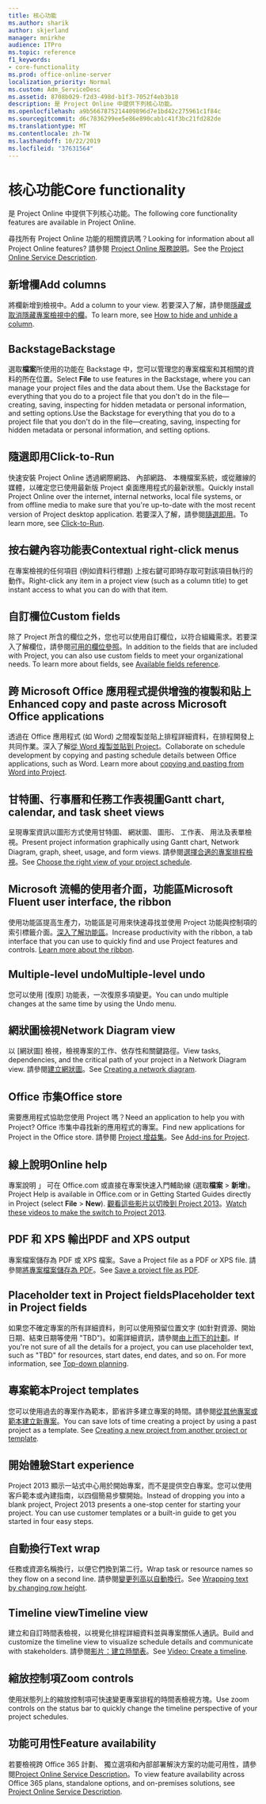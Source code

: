 ```yaml
---
title: 核心功能
ms.author: sharik
author: skjerland
manager: mnirkhe
audience: ITPro
ms.topic: reference
f1_keywords:
- core-functionality
ms.prod: office-online-server
localization_priority: Normal
ms.custom: Adm_ServiceDesc
ms.assetid: 8708b029-f2d3-498d-b1f3-7052f4eb3b18
description: 是 Project Online 中提供下列核心功能。
ms.openlocfilehash: a9b5667875214409896d7e1bd42c275961c1f84c
ms.sourcegitcommit: d6c7836299ee5e86e890cab1c41f3bc21fd282de
ms.translationtype: MT
ms.contentlocale: zh-TW
ms.lasthandoff: 10/22/2019
ms.locfileid: "37631564"
---
```

# <a name="core-functionality"></a><span data-ttu-id="63f48-103">核心功能</span><span class="sxs-lookup"><span data-stu-id="63f48-103">Core functionality</span></span>

<span data-ttu-id="63f48-104">是 Project Online 中提供下列核心功能。</span><span class="sxs-lookup"><span data-stu-id="63f48-104">The following core functionality features are available in Project Online.</span></span>
  
<span data-ttu-id="63f48-105">尋找所有 Project Online 功能的相關資訊嗎？</span><span class="sxs-lookup"><span data-stu-id="63f48-105">Looking for information about all Project Online features?</span></span> <span data-ttu-id="63f48-106">請參閱 [Project Online 服務說明](project-online-service-description.md)。</span><span class="sxs-lookup"><span data-stu-id="63f48-106">See the [Project Online Service Description](project-online-service-description.md).</span></span>
  
## <a name="add-columns"></a><span data-ttu-id="63f48-107">新增欄</span><span class="sxs-lookup"><span data-stu-id="63f48-107">Add columns</span></span>

<span data-ttu-id="63f48-108">將欄新增到檢視中。</span><span class="sxs-lookup"><span data-stu-id="63f48-108">Add a column to your view.</span></span> <span data-ttu-id="63f48-109">若要深入了解，請參閱[隱藏或取消隱藏專案檢視中的欄](https://go.microsoft.com/fwlink/p/?LinkId=271343)。</span><span class="sxs-lookup"><span data-stu-id="63f48-109">To learn more, see [How to hide and unhide a column](https://go.microsoft.com/fwlink/p/?LinkId=271343).</span></span>
  
## <a name="backstage"></a><span data-ttu-id="63f48-110">Backstage</span><span class="sxs-lookup"><span data-stu-id="63f48-110">Backstage</span></span>

<span data-ttu-id="63f48-111">選取**檔案**所使用的功能在 Backstage 中，您可以管理您的專案檔案和其相關的資料的所在位置。</span><span class="sxs-lookup"><span data-stu-id="63f48-111">Select **File** to use features in the Backstage, where you can manage your project files and the data about them.</span></span> <span data-ttu-id="63f48-112">Use the Backstage for everything that you do to a project file that you don't do in the file—creating, saving, inspecting for hidden metadata or personal information, and setting options.</span><span class="sxs-lookup"><span data-stu-id="63f48-112">Use the Backstage for everything that you do to a project file that you don't do in the file—creating, saving, inspecting for hidden metadata or personal information, and setting options.</span></span> 
  
## <a name="click-to-run"></a><span data-ttu-id="63f48-113">隨選即用</span><span class="sxs-lookup"><span data-stu-id="63f48-113">Click-to-Run</span></span>

<span data-ttu-id="63f48-114">快速安裝 Project Online 透過網際網路、 內部網路、 本機檔案系統，或從離線的媒體，以確定您已使用最新版 Project 桌面應用程式的最新狀態。</span><span class="sxs-lookup"><span data-stu-id="63f48-114">Quickly install Project Online over the internet, internal networks, local file systems, or from offline media to make sure that you're up-to-date with the most recent version of Project desktop application.</span></span> <span data-ttu-id="63f48-115">若要深入了解，請參閱[隨選即用](https://go.microsoft.com/fwlink/p/?LinkId=271596)。</span><span class="sxs-lookup"><span data-stu-id="63f48-115">To learn more, see [Click-to-Run](https://go.microsoft.com/fwlink/p/?LinkId=271596).</span></span>
  
## <a name="contextual-right-click-menus"></a><span data-ttu-id="63f48-116">按右鍵內容功能表</span><span class="sxs-lookup"><span data-stu-id="63f48-116">Contextual right-click menus</span></span>

<span data-ttu-id="63f48-117">在專案檢視的任何項目 (例如資料行標題) 上按右鍵可即時存取可對該項目執行的動作。</span><span class="sxs-lookup"><span data-stu-id="63f48-117">Right-click any item in a project view (such as a column title) to get instant access to what you can do with that item.</span></span>
  
## <a name="custom-fields"></a><span data-ttu-id="63f48-118">自訂欄位</span><span class="sxs-lookup"><span data-stu-id="63f48-118">Custom fields</span></span>

<span data-ttu-id="63f48-p105">除了 Project 所含的欄位之外，您也可以使用自訂欄位，以符合組織需求。若要深入了解欄位，請參閱[可用的欄位參照](https://support.office.com/en-us/article/Available-fields-reference-615a4563-1cc3-40f4-b66f-1b17e793a460)。</span><span class="sxs-lookup"><span data-stu-id="63f48-p105">In addition to the fields that are included with Project, you can also use custom fields to meet your organizational needs. To learn more about fields, see [Available fields reference](https://support.office.com/en-us/article/Available-fields-reference-615a4563-1cc3-40f4-b66f-1b17e793a460).</span></span>
  
## <a name="enhanced-copy-and-paste-across-microsoft-office-applications"></a><span data-ttu-id="63f48-121">跨 Microsoft Office 應用程式提供增強的複製和貼上</span><span class="sxs-lookup"><span data-stu-id="63f48-121">Enhanced copy and paste across Microsoft Office applications</span></span>

<span data-ttu-id="63f48-p106">透過在 Office 應用程式 (如 Word) 之間複製並貼上排程詳細資料，在排程開發上共同作業。深入了解[從 Word 複製並貼到 Project](https://go.microsoft.com/fwlink/p/?LinkId=271330)。</span><span class="sxs-lookup"><span data-stu-id="63f48-p106">Collaborate on schedule development by copying and pasting schedule details between Office applications, such as Word. Learn more about [copying and pasting from Word into Project](https://go.microsoft.com/fwlink/p/?LinkId=271330).</span></span>
  
## <a name="gantt-chart-calendar-and-task-sheet-views"></a><span data-ttu-id="63f48-124">甘特圖、行事曆和任務工作表視圖</span><span class="sxs-lookup"><span data-stu-id="63f48-124">Gantt chart, calendar, and task sheet views</span></span>

<span data-ttu-id="63f48-125">呈現專案資訊以圖形方式使用甘特圖、 網狀圖、 圖形、 工作表、 用法及表單檢視。</span><span class="sxs-lookup"><span data-stu-id="63f48-125">Present project information graphically using Gantt chart, Network Diagram, graph, sheet, usage, and form views.</span></span> <span data-ttu-id="63f48-126">請參閱[選擇合適的專案排程檢視](https://go.microsoft.com/fwlink/?LinkId=402905)。</span><span class="sxs-lookup"><span data-stu-id="63f48-126">See [Choose the right view of your project schedule](https://go.microsoft.com/fwlink/?LinkId=402905).</span></span>
  
## <a name="microsoft-fluent-user-interface-the-ribbon"></a><span data-ttu-id="63f48-127">Microsoft 流暢的使用者介面，功能區</span><span class="sxs-lookup"><span data-stu-id="63f48-127">Microsoft Fluent user interface, the ribbon</span></span>

<span data-ttu-id="63f48-p108">使用功能區提高生產力，功能區是可用來快速尋找並使用 Project 功能與控制項的索引標籤介面。[深入了解功能區](https://go.microsoft.com/fwlink/p/?LinkId=271325)。</span><span class="sxs-lookup"><span data-stu-id="63f48-p108">Increase productivity with the ribbon, a tab interface that you can use to quickly find and use Project features and controls. [Learn more about the ribbon](https://go.microsoft.com/fwlink/p/?LinkId=271325).</span></span>
  
## <a name="multiple-level-undo"></a><span data-ttu-id="63f48-130">Multiple-level undo</span><span class="sxs-lookup"><span data-stu-id="63f48-130">Multiple-level undo</span></span>

<span data-ttu-id="63f48-131">您可以使用 [復原] 功能表，一次復原多項變更。</span><span class="sxs-lookup"><span data-stu-id="63f48-131">You can undo multiple changes at the same time by using the Undo menu.</span></span> 
  
## <a name="network-diagram-view"></a><span data-ttu-id="63f48-132">網狀圖檢視</span><span class="sxs-lookup"><span data-stu-id="63f48-132">Network Diagram view</span></span>

<span data-ttu-id="63f48-133">以 [網狀圖] 檢視，檢視專案的工作、依存性和關鍵路徑。</span><span class="sxs-lookup"><span data-stu-id="63f48-133">View tasks, dependencies, and the critical path of your project in a Network Diagram view.</span></span> <span data-ttu-id="63f48-134">請參閱[建立網狀圖](https://go.microsoft.com/fwlink/p/?LinkId=271338)。</span><span class="sxs-lookup"><span data-stu-id="63f48-134">See [Creating a network diagram](https://go.microsoft.com/fwlink/p/?LinkId=271338).</span></span>
  
## <a name="office-store"></a><span data-ttu-id="63f48-135">Office 市集</span><span class="sxs-lookup"><span data-stu-id="63f48-135">Office store</span></span>

<span data-ttu-id="63f48-136">需要應用程式協助您使用 Project 嗎？</span><span class="sxs-lookup"><span data-stu-id="63f48-136">Need an application to help you with Project?</span></span> <span data-ttu-id="63f48-137">Office 市集中尋找新的應用程式的專案。</span><span class="sxs-lookup"><span data-stu-id="63f48-137">Find new applications for Project in the Office store.</span></span> <span data-ttu-id="63f48-138">請參閱 [Project 增益集](https://go.microsoft.com/fwlink/?LinkId=273883)。</span><span class="sxs-lookup"><span data-stu-id="63f48-138">See [Add-ins for Project](https://go.microsoft.com/fwlink/?LinkId=273883).</span></span>
  
## <a name="online-help"></a><span data-ttu-id="63f48-139">線上說明</span><span class="sxs-lookup"><span data-stu-id="63f48-139">Online help</span></span>

<span data-ttu-id="63f48-140">專案說明 」 可在 Office.com 或直接在專案快速入門輔助線 (選取**檔案** \> **新增**)。</span><span class="sxs-lookup"><span data-stu-id="63f48-140">Project Help is available in Office.com or in Getting Started Guides directly in Project (select **File** \> **New**).</span></span> <span data-ttu-id="63f48-141">[觀看這些影片以切換到 Project 2013](https://go.microsoft.com/fwlink/p/?LinkId=271325)。</span><span class="sxs-lookup"><span data-stu-id="63f48-141">[Watch these videos to make the switch to Project 2013](https://go.microsoft.com/fwlink/p/?LinkId=271325).</span></span>
  
## <a name="pdf-and-xps-output"></a><span data-ttu-id="63f48-142">PDF 和 XPS 輸出</span><span class="sxs-lookup"><span data-stu-id="63f48-142">PDF and XPS output</span></span>

<span data-ttu-id="63f48-143">專案檔案儲存為 PDF 或 XPS 檔案。</span><span class="sxs-lookup"><span data-stu-id="63f48-143">Save a Project file as a PDF or XPS file.</span></span> <span data-ttu-id="63f48-144">請參閱[將專案檔案儲存為 PDF](https://go.microsoft.com/fwlink/p/?LinkId=271350)。</span><span class="sxs-lookup"><span data-stu-id="63f48-144">See [Save a project file as PDF](https://go.microsoft.com/fwlink/p/?LinkId=271350).</span></span>
  
## <a name="placeholder-text-in-project-fields"></a><span data-ttu-id="63f48-145">Placeholder text in Project fields</span><span class="sxs-lookup"><span data-stu-id="63f48-145">Placeholder text in Project fields</span></span>

<span data-ttu-id="63f48-p113">如果您不確定專案的所有詳細資料，則可以使用預留位置文字 (如針對資源、開始日期、結束日期等使用 "TBD")。如需詳細資訊，請參閱[由上而下的計劃](https://go.microsoft.com/fwlink/p/?LinkId=271333)。</span><span class="sxs-lookup"><span data-stu-id="63f48-p113">If you're not sure of all the details for a project, you can use placeholder text, such as "TBD" for resources, start dates, end dates, and so on. For more information, see [Top-down planning](https://go.microsoft.com/fwlink/p/?LinkId=271333).</span></span>
  
## <a name="project-templates"></a><span data-ttu-id="63f48-148">專案範本</span><span class="sxs-lookup"><span data-stu-id="63f48-148">Project templates</span></span>

<span data-ttu-id="63f48-p114">您可以使用過去的專案作為範本，節省許多建立專案的時間。請參閱[從其他專案或範本建立新專案](https://go.microsoft.com/fwlink/p/?LinkId=271328)。</span><span class="sxs-lookup"><span data-stu-id="63f48-p114">You can save lots of time creating a project by using a past project as a template. See [Creating a new project from another project or template](https://go.microsoft.com/fwlink/p/?LinkId=271328).</span></span>
  
## <a name="start-experience"></a><span data-ttu-id="63f48-151">開始體驗</span><span class="sxs-lookup"><span data-stu-id="63f48-151">Start experience</span></span>

<span data-ttu-id="63f48-p115">Project 2013 顯示一站式中心用於開始專案，而不是提供空白專案。您可以使用客戶範本或內建指南，以四個簡易步驟開始。</span><span class="sxs-lookup"><span data-stu-id="63f48-p115">Instead of dropping you into a blank project, Project 2013 presents a one-stop center for starting your project. You can use customer templates or a built-in guide to get you started in four easy steps.</span></span>
  
## <a name="text-wrap"></a><span data-ttu-id="63f48-154">自動換行</span><span class="sxs-lookup"><span data-stu-id="63f48-154">Text wrap</span></span>

<span data-ttu-id="63f48-155">任務或資源名稱換行，以便它們換到第二行。</span><span class="sxs-lookup"><span data-stu-id="63f48-155">Wrap task or resource names so they flow on a second line.</span></span> <span data-ttu-id="63f48-156">請參閱[變更列高以自動換行](https://go.microsoft.com/fwlink/p/?LinkId=271344)。</span><span class="sxs-lookup"><span data-stu-id="63f48-156">See [Wrapping text by changing row height](https://go.microsoft.com/fwlink/p/?LinkId=271344).</span></span>
  
## <a name="timeline-view"></a><span data-ttu-id="63f48-157">Timeline view</span><span class="sxs-lookup"><span data-stu-id="63f48-157">Timeline view</span></span>

<span data-ttu-id="63f48-158">建立和自訂時間表檢視，以視覺化排程詳細資料並與專案關係人通訊。</span><span class="sxs-lookup"><span data-stu-id="63f48-158">Build and customize the timeline view to visualize schedule details and communicate with stakeholders.</span></span> <span data-ttu-id="63f48-159">請參閱[影片：建立時間表](https://go.microsoft.com/fwlink/?LinkId=402912)。</span><span class="sxs-lookup"><span data-stu-id="63f48-159">See [Video: Create a timeline](https://go.microsoft.com/fwlink/?LinkId=402912).</span></span>
  
## <a name="zoom-controls"></a><span data-ttu-id="63f48-160">縮放控制項</span><span class="sxs-lookup"><span data-stu-id="63f48-160">Zoom controls</span></span>

<span data-ttu-id="63f48-161">使用狀態列上的縮放控制項可快速變更專案排程的時間表檢視方塊。</span><span class="sxs-lookup"><span data-stu-id="63f48-161">Use zoom controls on the status bar to quickly change the timeline perspective of your project schedules.</span></span> 
  
## <a name="feature-availability"></a><span data-ttu-id="63f48-162">功能可用性</span><span class="sxs-lookup"><span data-stu-id="63f48-162">Feature availability</span></span>

<span data-ttu-id="63f48-163">若要檢視跨 Office 365 計劃、 獨立選項和內部部署解決方案的功能可用性，請參閱[Project Online Service Description](project-online-service-description.md)。</span><span class="sxs-lookup"><span data-stu-id="63f48-163">To view feature availability across Office 365 plans, standalone options, and on-premises solutions, see [Project Online Service Description](project-online-service-description.md).</span></span>
  

